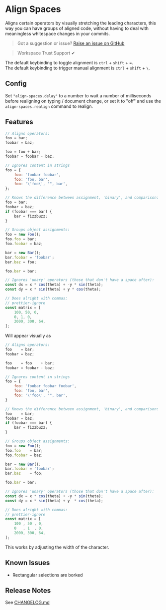 # Align Spaces

Aligns certain operators by visually stretching the leading characters, this way you can have groups of aligned code, without having to deal with meaningless whitespace changes in your commits.

> Got a suggestion or issue? [Raise an issue on GitHub](https://github.com/aNickzz/Align-Spaces/issues/new)

<!--  -->

> Workspace Trust Support ✔

The default keybinding to toggle alignment is `ctrl` + `shift` + `=`.  
The default keybinding to trigger manual alignment is `ctrl` + `shift` + `\`.

## Config

Set `"align-spaces.delay"` to a number to wait a number of milliseconds before realigning on typing / document change, or set it to "off" and use the `align-spaces.realign` command to realign.

## Features

```javascript
// Aligns operators:
foo = bar;
foobar = baz;

foo = foo + bar;
foobar = foobar - baz;

// Ignores content in strings
foo = {
	foo: 'foobar foobar',
	foo: 'foo, bar',
	foo: '\'foo\', "", bar',
};

// Knows the difference between assignment, 'binary', and comparison:
foo = bar;
foobar = baz;
if (foobar === bar) {
	bar = fizzbuzz;
}

// Groups object assignments:
foo = new Foo();
foo.foo = bar;
foo.foobar = baz;

bar = new Bar();
bar.foobar = 'foobar';
bar.baz = foo;

foo.bar = bar;

// Ignores 'unary' operators (those that don't have a space after):
const dx = x * cos(theta) + -y * sin(theta);
const dy = x * sin(theta) + y * cos(theta);

// Does alright with commas:
// prettier-ignore
const matrix = [
	100, 50, 0,
	0, 1, 0,
	2000, 300, 64,
];
```

Will appear visually as

<!-- prettier-ignore -->
```javascript
// Aligns operators:
foo    = bar;
foobar = baz;

foo    = foo    + bar;
foobar = foobar - baz;

// Ignores content in strings
foo = {
	foo: 'foobar foobar foobar',
	foo: 'foo, bar',
	foo: '\'foo\', "", bar',
}

// Knows the difference between assignment, 'binary', and comparison:
foo    = bar;
foobar = baz;
if (foobar === bar) {
	bar = fizzbuzz;
}

// Groups object assignments:
foo = new Foo();
foo.foo    = bar;
foo.foobar = baz;

bar = new Bar();
bar.foobar = 'foobar';
bar.baz    = foo;

foo.bar = bar;

// Ignores 'unary' operators (those that don't have a space after):
const dx = x * cos(theta) + -y * sin(theta);
const dy = x * sin(theta) + y  * cos(theta);

// Does alright with commas:
// prettier-ignore
const matrix = [
	100 , 50 , 0,
	0   , 1  , 0,
	2000, 300, 64,
];
```

This works by adjusting the width of the character.

## Known Issues

-   Rectangular selections are borked

## Release Notes

See [CHANGELOG.md](./CHANGELOG.md)
